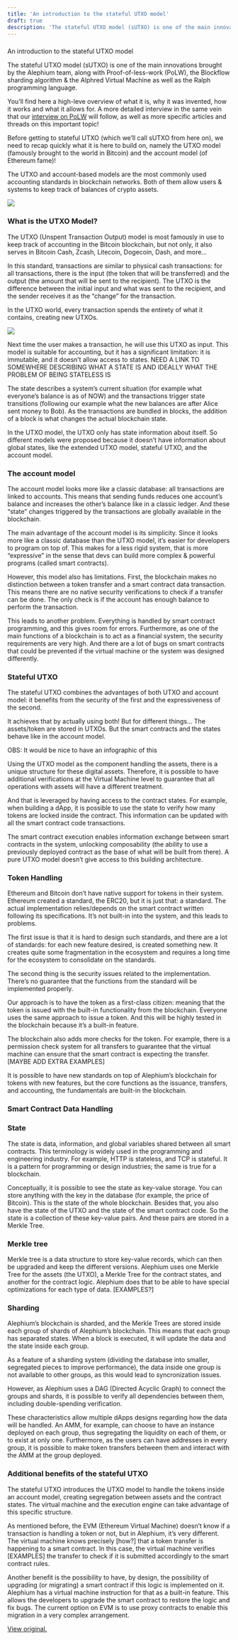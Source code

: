 ```yaml
---
title: 'An introduction to the stateful UTXO model'
draft: true
description: 'The stateful UTXO model (sUTXO) is one of the main innovations brought by the Alephium team, along with Proof-of-less-work (PoLW), the…'
---
```


###

An introduction to the stateful UTXO model

The stateful UTXO model (sUTXO) is one of the main innovations brought by the Alephium team, along with Proof-of-less-work (PoLW), the Blockflow sharding algorithm & the Alphred Virtual Machine as well as the Ralph programming language.

You’ll find here a high-leve overview of what it is, why it was invented, how it works and what it allows for. A more detailed interview in the same vein that our <a href="https://medium.com/@alephium/tech-talk-1-the-ultimate-guide-to-proof-of-less-work-the-universe-and-everything-ba70644ab301" class="markup--anchor markup--p-anchor" data-href="https://medium.com/@alephium/tech-talk-1-the-ultimate-guide-to-proof-of-less-work-the-universe-and-everything-ba70644ab301" target="_blank">interview on PoLW</a> will follow, as well as more specific articles and threads on this important topic!

Before getting to stateful UTXO (which we’ll call sUTXO from here on), we need to recap quickly what it is here to build on, namely the UTXO model (famously brought to the world in Bitcoin) and the account model (of Ethereum fame)!

The UTXO and account-based models are the most commonly used accounting standards in blockchain networks. Both of them allow users & systems to keep track of balances of crypto assets.

![](https://cdn-images-1.medium.com/max/800/0*HKhATGE0qm0VARf2)

### What is the UTXO Model?

The UTXO (Unspent Transaction Output) model is most famously in use to keep track of accounting in the Bitcoin blockchain, but not only, it also serves in Bitcoin Cash, Zcash, Litecoin, Dogecoin, Dash, and more…

In this standard, transactions are similar to physical cash transactions: for all transactions, there is the input (the token that will be transferred) and the output (the amount that will be sent to the recipient). The UTXO is the difference between the initial input and what was sent to the recipient, and the sender receives it as the “change” for the transaction.

In the UTXO world, every transaction spends the entirety of what it contains, creating new UTXOs.

![](https://cdn-images-1.medium.com/max/800/0*pyP8cUmcl-OsuJXm)

Next time the user makes a transaction, he will use this UTXO as input. This model is suitable for accounting, but it has a significant limitation: it is immutable, and it doesn’t allow access to states. NEED A LINK TO SOMEWHERE DESCRIBING WHAT A STATE IS AND IDEALLY WHAT THE PROBLEM OF BEING STATELESS IS

The state describes a system’s current situation (for example what everyone’s balance is as of NOW) and the transactions trigger state transitions (following our example what the new balances are after Alice sent money to Bob). As the transactions are bundled in blocks, the addition of a block is what changes the actual blockchain state.

In the UTXO model, the UTXO only has state information about itself. So different models were proposed because it doesn’t have information about global states, like the extended UTXO model, stateful UTXO, and the account model.

### The account model

The account model looks more like a classic database: all transactions are linked to accounts. This means that sending funds reduces one account’s balance and increases the other’s balance like in a classic ledger. And these “state” changes triggered by the transactions are globally available in the blockchain.

The main advantage of the account model is its simplicity. Since it looks more like a classic database than the UTXO model, it’s easier for developers to program on top of. This makes for a less rigid system, that is more “expressive” in the sense that devs can build more complex & powerful programs (called smart contracts).

However, this model also has limitations. First, the blockchain makes no distinction between a token transfer and a smart contract data transaction. This means there are no native security verifications to check if a transfer can be done. The only check is if the account has enough balance to perform the transaction.

This leads to another problem. Everything is handled by smart contract programming, and this gives room for errors. Furthermore, as one of the main functions of a blockchain is to act as a financial system, the security requirements are very high. And there are a lot of bugs on smart contracts that could be prevented if the virtual machine or the system was designed differently.

### Stateful UTXO

The stateful UTXO combines the advantages of both UTXO and account model: it benefits from the security of the first and the expressiveness of the second.

It achieves that by actually using both! But for different things… The assets/token are stored in UTXOs. But the smart contracts and the states behave like in the account model.

OBS: It would be nice to have an infographic of this

Using the UTXO model as the component handling the assets, there is a unique structure for these digital assets. Therefore, it is possible to have additional verifications at the Virtual Machine level to guarantee that all operations with assets will have a different treatment.

And that is leveraged by having access to the contract states. For example, when building a dApp, it is possible to use the state to verify how many tokens are locked inside the contract. This information can be updated with all the smart contract code transactions.

The smart contract execution enables information exchange between smart contracts in the system, unlocking composability (the ability to use a previously deployed contract as the base of what will be built from there). A pure UTXO model doesn’t give access to this building architecture.

### Token Handling

Ethereum and Bitcoin don’t have native support for tokens in their system. Ethereum created a standard, the ERC20, but it is just that: a standard. The actual implementation relies/depends on the smart contract written following its specifications. It’s not built-in into the system, and this leads to problems.

The first issue is that it is hard to design such standards, and there are a lot of standards: for each new feature desired, is created something new. It creates quite some fragmentation in the ecosystem and requires a long time for the ecosystem to consolidate on the standards.

The second thing is the security issues related to the implementation. There’s no guarantee that the functions from the standard will be implemented properly.

Our approach is to have the token as a first-class citizen: meaning that the token is issued with the built-in functionality from the blockchain. Everyone uses the same approach to issue a token. And this will be highly tested in the blockchain because it’s a built-in feature.

The blockchain also adds more checks for the token. For example, there is a permission check system for all transfers to guarantee that the virtual machine can ensure that the smart contract is expecting the transfer. \[MAYBE ADD EXTRA EXAMPLES\]

It is possible to have new standards on top of Alephium’s blockchain for tokens with new features, but the core functions as the issuance, transfers, and accounting, the fundamentals are built-in the blockchain.

### Smart Contract Data Handling

### State

The state is data, information, and global variables shared between all smart contracts. This terminology is widely used in the programming and engineering industry. For example, HTTP is stateless, and TCP is stateful. It is a pattern for programming or design industries; the same is true for a blockchain.

Conceptually, it is possible to see the state as key-value storage. You can store anything with the key in the database (for example, the price of Bitcoin). This is the state of the whole blockchain. Besides that, you also have the state of the UTXO and the state of the smart contract code. So the state is a collection of these key-value pairs. And these pairs are stored in a Merkle Tree.

### Merkle tree

Merkle tree is a data structure to store key-value records, which can then be upgraded and keep the different versions. Alephium uses one Merkle Tree for the assets (the UTXO), a Merkle Tree for the contract states, and another for the contract logic. Alephium does that to be able to have special optimizations for each type of data. \[EXAMPLES?\]

### Sharding

Alephium’s blockchain is sharded, and the Merkle Trees are stored inside each group of shards of Alephium’s blockchain. This means that each group has separated states. When a block is executed, it will update the data and the state inside each group.

As a feature of a sharding system (dividing the database into smaller, segregated pieces to improve performance), the data inside one group is not available to other groups, as this would lead to syncronization issues.

However, as Alephium uses a DAG (Directed Acyclic Graph) to connect the groups and shards, it is possible to verify all dependencies between them, including double-spending verification.

These characteristics allow multiple dApps designs regarding how the data will be handled. An AMM, for example, can choose to have an instance deployed on each group, thus segregating the liquidity on each of them, or to exist at only one. Furthermore, as the users can have addresses in every group, it is possible to make token transfers between them and interact with the AMM at the group deployed.

### Additional benefits of the stateful UTXO

The stateful UTXO introduces the UTXO model to handle the tokens inside an account model, creating segregation between assets and the contract states. The virtual machine and the execution engine can take advantage of this specific structure.

As mentioned before, the EVM (Ethereum Virtual Machine) doesn’t know if a transaction is handling a token or not, but in Alephium, it’s very different. The virtual machine knows precisely \[how?\] that a token transfer is happening to a smart contract. In this case, the virtual machine verifies \[EXAMPLES\] the transfer to check if it is submitted accordingly to the smart contract rules.

Another benefit is the possibility to have, by design, the possibility of upgrading (or migrating) a smart contract if this logic is implemented on it. Alephium has a virtual machine instruction for that as a built-in feature. This allows the developers to upgrade the smart contract to restore the logic and fix bugs. The current option on EVM is to use proxy contracts to enable this migration in a very complex arrangement.

[View original.](https://medium.com/p/a3b97c591950)
